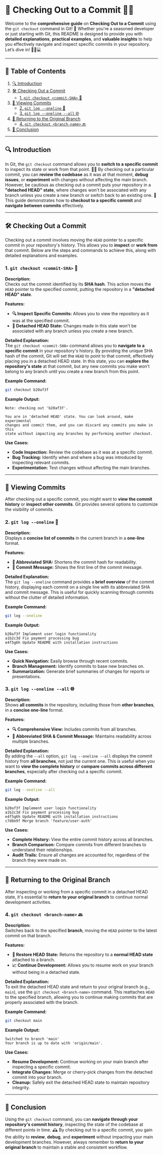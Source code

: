 # 📂 **Checking Out to a Commit** 🔄✨

Welcome to the **comprehensive guide** on **Checking Out to a Commit** using the `git checkout` command in Git! 🚀 Whether you're a seasoned developer or just starting with Git, this README is designed to provide you with **detailed explanations**, **practical examples**, and **valuable insights** to help you effectively navigate and inspect specific commits in your repository. Let’s dive in! 🏊‍♂️💻

---

## 📑 Table of Contents

1. [🔍 Introduction](#-introduction)
2. [🛠️ Checking Out a Commit](#-checking-out-a-commit)
   - [1. `git checkout <commit-SHA>` 🔑](#1-git-checkout-commit-sha-🔑)
3. [📂 Viewing Commits](#-viewing-commits)
   - [2. `git log --oneline` 📄](#2-git-log--oneline-📄)
   - [3. `git log --oneline --all` 🌐](#3-git-log--oneline--all-🌐)
4. [🔄 Returning to the Original Branch](#-returning-to-the-original-branch)
   - [4. `git checkout <branch-name>` 🔙](#4-git-checkout-branch-name-🔙)
5. [📝 Conclusion](#-conclusion)

---

## 🔍 Introduction

In Git, the `git checkout` command allows you to **switch to a specific commit** to inspect its state or work from that point. 🕵️‍♂️ By checking out a particular commit, you can **review the codebase** as it was at that moment, **debug issues**, or **experiment** with changes without affecting the main branch. However, be cautious as checking out a commit puts your repository in a **"detached HEAD" state**, where changes won't be associated with any branch unless you create a new branch or switch back to an existing one. 📖 This guide demonstrates how to **checkout to a specific commit** and **navigate between commits** effectively.

---

## 🛠️ Checking Out a Commit

Checking out a commit involves moving the `HEAD` pointer to a specific commit in your repository's history. This allows you to **inspect** or **work from** that commit. Below are the steps and commands to achieve this, along with detailed explanations and examples.

### 1. `git checkout <commit-SHA>` 🔑

**Description:**  
Checks out the commit identified by its **SHA hash**. This action moves the `HEAD` pointer to the specified commit, putting the repository in a **"detached HEAD" state**.

**Features:**
- **🔍 Inspect Specific Commits:** Allows you to view the repository as it was at the specified commit.
- **🚫 Detached HEAD State:** Changes made in this state won't be associated with any branch unless you create a new branch.

**Detailed Explanation:**  
The `git checkout <commit-SHA>` command allows you to **navigate to a specific commit** in your repository's history. By providing the unique SHA hash of the commit, Git will set the `HEAD` to point to that commit, effectively placing you in a detached HEAD state. In this state, you can **explore the repository's state** at that commit, but any new commits you make won't belong to any branch until you create a new branch from this point.

**Example Command:**
```bash
git checkout b20af3f
```

**Example Output:**
```
Note: checking out 'b20af3f'.

You are in 'detached HEAD' state. You can look around, make experimental
changes and commit them, and you can discard any commits you make in this
state without impacting any branches by performing another checkout.
```

**Use Cases:**
- **Code Inspection:** Review the codebase as it was at a specific commit.
- **Bug Tracking:** Identify when and where a bug was introduced by inspecting relevant commits.
- **Experimentation:** Test changes without affecting the main branches.

---

## 📂 Viewing Commits

After checking out a specific commit, you might want to **view the commit history** or **inspect other commits**. Git provides several options to customize the visibility of commits.

### 2. `git log --oneline` 📄

**Description:**  
Displays a **concise list of commits** in the current branch in a **one-line** format.

**Features:**
- **🔑 Abbreviated SHA:** Shortens the commit hash for readability.
- **📝 Commit Message:** Shows the first line of the commit message.

**Detailed Explanation:**  
The `git log --oneline` command provides a **brief overview** of the commit history, displaying each commit on a single line with its abbreviated SHA and commit message. This is useful for quickly scanning through commits without the clutter of detailed information.

**Example Command:**
```bash
git log --oneline
```

**Example Output:**
```
b20af3f Implement user login functionality
a1b2c3d Fix payment processing bug
e4f5g6h Update README with installation instructions
```

**Use Cases:**
- **Quick Navigation:** Easily browse through recent commits.
- **Branch Management:** Identify commits to base new branches on.
- **Summarization:** Generate brief summaries of changes for reports or presentations.

### 3. `git log --oneline --all` 🌐

**Description:**  
Shows **all commits** in the repository, including those from **other branches**, in a **concise one-line** format.

**Features:**
- **🔍 Comprehensive View:** Includes commits from all branches.
- **🔑 Abbreviated SHA & Commit Message:** Maintains readability across multiple branches.

**Detailed Explanation:**  
By adding the `--all` option, `git log --oneline --all` displays the commit history from **all branches**, not just the current one. This is useful when you want to **view the complete history** or **compare commits across different branches**, especially after checking out a specific commit.

**Example Command:**
```bash
git log --oneline --all
```

**Example Output:**
```
b20af3f Implement user login functionality
a1b2c3d Fix payment processing bug
e4f5g6h Update README with installation instructions
c7d8e9f Merge branch 'feature/user-auth'
```

**Use Cases:**
- **Complete History:** View the entire commit history across all branches.
- **Branch Comparison:** Compare commits from different branches to understand their relationships.
- **Audit Trails:** Ensure all changes are accounted for, regardless of the branch they were made on.

---

## 🔄 Returning to the Original Branch

After inspecting or working from a specific commit in a detached HEAD state, it's essential to **return to your original branch** to continue normal development activities.

### 4. `git checkout <branch-name>` 🔙

**Description:**  
Switches back to the specified **branch**, moving the `HEAD` pointer to the latest commit on that branch.

**Features:**
- **🔄 Restore HEAD State:** Returns the repository to a **normal HEAD state** attached to a branch.
- **📈 Continue Development:** Allows you to resume work on your branch without being in a detached state.

**Detailed Explanation:**  
To exit the detached HEAD state and return to your original branch (e.g., `main`), use the `git checkout <branch-name>` command. This reattaches `HEAD` to the specified branch, allowing you to continue making commits that are properly associated with the branch.

**Example Command:**
```bash
git checkout main
```

**Example Output:**
```
Switched to branch 'main'
Your branch is up to date with 'origin/main'.
```

**Use Cases:**
- **Resume Development:** Continue working on your main branch after inspecting a specific commit.
- **Integrate Changes:** Merge or cherry-pick changes from the detached commit into your branch.
- **Cleanup:** Safely exit the detached HEAD state to maintain repository integrity.

---

## 📝 Conclusion

Using the `git checkout` command, you can **navigate through your repository's commit history**, inspecting the state of the codebase at different points in time. 🕰️ By checking out to a specific commit, you gain the ability to **review**, **debug**, and **experiment** without impacting your main development branches. However, always remember to **return to your original branch** to maintain a stable and consistent workflow. 
